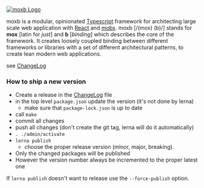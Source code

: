 [![moxb Logo](https://dl.dropboxusercontent.com/s/6w24mniyvlvij0s/moxb_logo_github.png?dl=0)](http://moxb.org/)

  moxb is a modular, opinionated [Typescript](http://www.typescriptlang.org/) framework for architecting large scale web application with [React](https://reactjs.org/) and [mobx](https://mobx.js.org/).
  moxb [/(mox) (b)/] stands for **mox** [latin for *just*] and **b** [*binding*] which describes the core of the framework. It creates loosely coupled binding between different frameworks or libraries with a set of different architectural patterns, to create lean modern web applications.

see [ChangeLog](./ChangeLog.md)


### How to ship a new version
- Create a release in the [ChangeLog](./ChangeLog.md) file
- in the top level `package.json` update the version (it's not done by lerna)
  - make sure that `package-lock.json` is up to date
- call `make`
- commit all changes
- push all changes (don't create the git tag, lerna will do it automatically)
- `. ./admin/activate`
- `lerna publish`
  - choose the proper release version (minor, major, breaking).
- Only the changed packages will be published
- However the version number always be incremented to the proper latest one

If `lerna publish` doesn't want to release use the `--force-publish` option.
